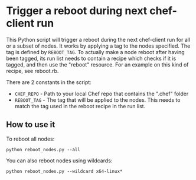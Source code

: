 # Trigger a reboot during next chef-client run
This Python script will trigger a reboot during the next chef-client run for all or a subset of nodes. It works by applying a tag to the nodes specified. The tag is defined by `REBOOT_TAG`. To actually make a node reboot after having been tagged, its run list needs to contain a recipe which checks if it is tagged, and then use the "reboot" resource. For an example on this kind of recipe, see reboot.rb.

There are 2 constants in the script:

- `CHEF_REPO` - Path to your local Chef repo that contains the ".chef" folder
- `REBOOT_TAG` - The tag that will be applied to the nodes. This needs to match the tag used in the reboot recipe in the run list.

## How to use it

To reboot all nodes:
```
python reboot_nodes.py --all
```

You can also reboot nodes using wildcards:
```
python reboot_nodes.py --wildcard x64-linux*
```
